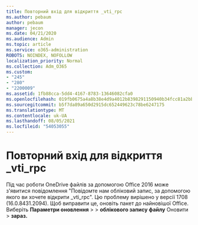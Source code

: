 ```yaml
---
title: Повторний вхід для відкриття _vti_rpc
ms.author: pebaum
author: pebaum
manager: jecon
ms.date: 04/21/2020
ms.audience: Admin
ms.topic: article
ms.service: o365-administration
ROBOTS: NOINDEX, NOFOLLOW
localization_priority: Normal
ms.collection: Adm_O365
ms.custom:
- "245"
- "280"
- "2200009"
ms.assetid: 1fb88cca-5dd4-4167-8783-13646082cfa0
ms.openlocfilehash: 019fb0675a4a8b38e4d9a4012b8398291150940b34fcc81a2bbf96942d3fa9ec
ms.sourcegitcommit: b5f7da89a650d2915dc652449623c78be6247175
ms.translationtype: MT
ms.contentlocale: uk-UA
ms.lasthandoff: 08/05/2021
ms.locfileid: "54053055"
---
```

# <a name="repeated-login-to-open-_vti_rpc"></a>Повторний вхід для відкриття _vti_rpc

Під час роботи OneDrive файлів за допомогою Office 2016 може з'явитися повідомлення "Повідомте нам обліковий запис, за допомогою якого ви хочете відкрити _vti_rpc". Цю проблему вирішено у версії 1708 (16.0.8431.2094). Щоб виправити це, оновіть пакет до найновішої Office. Виберіть **Параметри оновлення** \>  \> **облікового запису файлу** Оновити \> **зараз.**
  